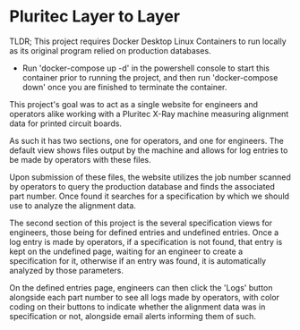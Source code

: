 # Pluritec Layer to Layer

TLDR; This project requires Docker Desktop Linux Containers to run locally as its original program relied on production databases. 

  - Run 'docker-compose up -d' in the powershell console to start this container prior to running the project, and then run 'docker-compose down' once you are finished to terminate the container.



This project's goal was to act as a single website for engineers and operators alike working with a Pluritec X-Ray machine measuring alignment data for printed circuit boards.

As such it has two sections, one for operators, and one for engineers. The default view shows files output by the machine and allows for log entries to be made by operators with these files. 

Upon submission of these files, the website utilizes the job number scanned by operators to query the production database and finds the associated part number. Once found it searches for a specification by which we should use to analyze the alignment data.

The second section of this project is the several specification views for engineers, those being for defined entries and undefined entries. Once a log entry is made by operators, if a specification is not found, that entry is kept on the undefined page, waiting for an engineer to create
a specification for it, otherwise if an entry was found, it is automatically analyzed by those parameters.

On the defined entries page, engineers can then click the 'Logs' button alongside each part number to see all logs made by operators, with color coding on their buttons to indicate whether the alignment data was in specification or not, alongside email alerts informing them of such.
